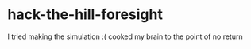 # hack-the-hill-foresight
I tried making the simulation :( cooked my brain to the point of no return
